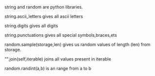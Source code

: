 string and random are python libraries.

string.ascii_letters
   gives all ascii letters

string.digits
  gives all digits

string.punctuations
 gives all special symbols,braces,ets 

random.sample(storage,len)
 gives us random values of length (len) from storage.

"".join(self,iterable)
 joins all values present in iterable
 
random.randint(a,b)
 is an range from a to b  
